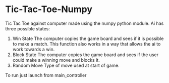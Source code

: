 # Tic-Tac-Toe-Numpy
Tic Tac Toe against computer made using the numpy python module. Ai has three possible states: 
1) Win State 
  The computer copies the game board and sees if it is possible to make a match. This function also works in a way that allows the ai to work towards a win.
2) Block State
  The computer copies the game board and sees if the user could make a winning move and blocks it.
3) Random Move
  Type of move used at start of game.

To run just launch from main_controller

